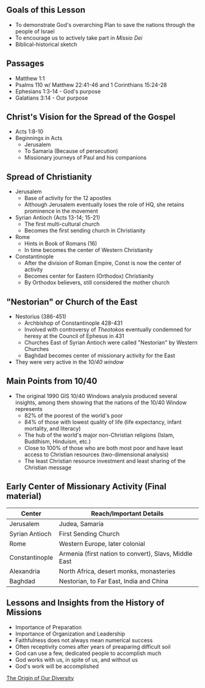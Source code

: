 ## Goals of this Lesson

- To demonstrate God's overarching Plan to save the nations through the people of Israel
- To encourage us to actively take part in *Missio Dei*
- Biblical-historical sketch

## Passages

- Matthew 1:1
- Psalms 110 w/ Matthew 22:41-46 and 1 Corinthians 15:24-28
- Ephesians 1:3-14 - God's purpose
- Galatians 3:14 - Our purpose

## Christ's Vision for the Spread of the Gospel

- Acts 1:8-10
- Beginnings in Acts
	- Jerusalem
	- To Samaria (Because of persecution)
	- Missionary journeys of Paul and his companions

## Spread of Christianity

- Jerusalem
	- Base of activity for the 12 apostles
	- Although Jerusalem eventually loses the role of HQ, she retains prominence in the movement
- Syrian Antioch (Acts 13-14; 15-21)
	- The first multi-cultural church
	- Becomes the first sending church in Christianity
- Rome
	- Hints in Book of Romans (16)
	- In time becomes the center of Western Christianity
- Constantinople
	- After the division of Roman Empire, Const is now the center of activity
	- Becomes center for Eastern (Orthodox) Christianity
	- By Orthodox believers, still considered the mother church

## "Nestorian" or Church of the East

- Nestorius (386-451)
	- Archbishop of Constantinople 428-431
	- Involved with controversy of *Theotokos* eventually condemned for heresy at the Council of Ephesus in 431
	- Churches East of Syrian Antioch were called "Nestorian" by Western Churches
	- Baghdad becomes center of missionary activity for the East
- They were very active in the *10/40 window*

## Main Points from 10/40

- The original 1990 GIS 10/40 Windows analysis produced several insights, among them showing that the nations of the 10/40 Window represents
	- 82% of the poorest of the world's poor
	- 84% of those with lowest quality of life (life expectancy, infant mortality, and literacy)
	- The hub of the world's major non-Christian religions (Islam, Buddhism, Hinduism, etc.)
	- Close to 100% of those who are both most poor and have least access to Christian resources (two-dimensional analysis)
	- The least Christian resource investment and least sharing of the Christian message

## Early Center of Missionary Activity (Final material)

| Center         | Reach/Important Details                               | 
| -------------- | ----------------------------------------------------- |
| Jerusalem      | Judea, Samaria                                        |
| Syrian Antioch | First Sending Church                                  |
| Rome           | Western Europe, later colonial                        |
| Constantinople | Armenia (first nation to convert), Slavs, Middle East |
| Alexandria     | North Africa, desert monks, monasteries               |
| Baghdad        | Nestorian, to Far East, India and China               |

## Lessons and Insights from the History of Missions

- Importance of Preparation
- Importance of Organization and Leadership
- Faithfulness does not always mean numerical success
- Often receptivity comes after years of preaparing difficult soil
- God can use a few, dedicated people to accomplish much
- God works with us, in spite of us, and without us
- God's work will be accomplished

[The Origin of Our Diversity](notes/Spring%202023/World%20Christian/Class%20Notes/The%20Origin%20of%20Our%20Diversity.md)